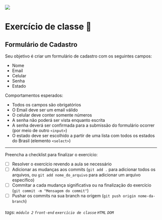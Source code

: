 ![](https://i.imgur.com/xG74tOh.png)

# Exercício de classe 🏫

## Formulário de Cadastro

Seu objetivo é criar um formulário de cadastro com os seguintes campos:
- Nome
- Email
- Celular
- Senha
- Estado

Comportamentos esperados:
- Todos os campos são obrigatórios
- O Email deve ser um email válido
- O celular deve conter somente números
- A senha não poderá ser vista enquanto escrita
- A senha deverá ser confirmada para a submissão do formulário ocorrer (por meio de outro `<input>`)
- O estado deve ser escolhido a partir de uma lista com todos os estados do Brasil (elemento `<select>`)
---

Preencha a checklist para finalizar o exercício:

- [ ] Resolver o exercício revendo a aula se necessário
- [ ] Adicionar as mudanças aos commits (`git add .` para adicionar todos os arquivos, ou `git add nome_do_arquivo` para adicionar um arquivo específico)
- [ ] Commitar a cada mudança significativa ou na finalização do exercício (`git commit -m "Mensagem do commit"`)
- [ ] Pushar os commits na sua branch na origem (`git push origin nome-da-branch`)

###### tags: `módulo 2` `front-end` `exercício de classe` `HTML` `DOM`
